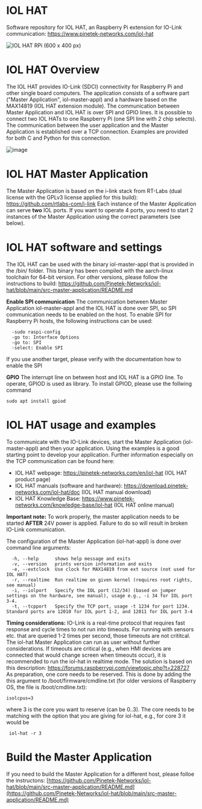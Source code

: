 # IOL HAT
Software repository for IOL HAT, an Raspberry Pi extension for IO-Link communication: https://www.pinetek-networks.com/iol-hat

![IOL HAT RPi (600 x 400 px)](https://github.com/user-attachments/assets/e64add7d-45a9-483a-b5c1-e328c57330e8)

# IOL HAT Overview
The IOL HAT provides IO-Link (SDCI) connectivity for Raspberry Pi and other single board computers. The application consists of a software part ("Master Application", iol-master-appl) and a hardware based on the MAX14819 (IOL HAT extension module). 
The communication between Master Application and IOL HAT is over SPI and GPIO lines. It is possible to connect two IOL HATs to one Raspberry Pi (one SPI line with 2 chip selects). 
The communication between the user application and the Master Application is established over a TCP connection. Examples are provided for both C and Python for this connection.

![image](https://github.com/Pinetek-Networks/iol-hat/assets/116767503/4d07e1c6-1d9f-4f4e-bbbb-611436dbf62c)

# IOL HAT Master Application 

The Master Application is based on the i-link stack from RT-Labs (dual license with the  GPLv3 license applied for this build): https://github.com/rtlabs-com/i-link
Each instance of the Master Application can serve **two** IOL ports. If you want to operate 4 ports, you need to start 2 instances of the Master Application using the correct parameters (see below).

# IOL HAT software and settings
The IOL HAT can be used with the binary iol-master-appl that is provided in the /bin/ folder. This binary has been compiled with the aarch-linux toolchain for 64-bit version. For other versions, please follow the instructions to build: https://github.com/Pinetek-Networks/iol-hat/blob/main/src-master-application/README.md

**Enable SPI communication**
The communication between Master Application iol-master-appl and the IOL HAT is done over SPI, so SPI communication needs to be enabled on the host.
To enable SPI for Raspberry Pi hosts, the following instructions can be used:
```
  -sudo raspi-config
  -go to: Interface Options
  -go to: SPI
  -select: Enable SPI
```
If you use another target, please verify with the documentation how to enable the SPI

**GPIO**
The interrupt line on between host and IOL HAT is a GPIO line. To operate, GPIOD is used as library.
To install GPIOD, please use the follwing command
```
sudo apt install gpiod	
```
# IOL HAT usage and examples
To communicate with the IO-Link devices, start the Master Application (iol-master-appl) and then your application. Using the examples is a good starting point to develop your application.
Further information especially on the TCP communication can be found here:
* IOL HAT webpage: https://pinetek-networks.com/en/iol-hat (IOL HAT product page)
* IOL HAT manuals (software and hardware): https://download.pinetek-networks.com/iol-hat/doc (IOL HAT manual download)
* IOL HAT Knowledge Base: https://www.pinetek-networks.com/knowledge-base/iol-hat (IOL HAT online manual)

**Important note:**
To work properly, the master application needs to be started **AFTER** 24V power is applied. Failure to do so will result in broken IO-Link communication.

The configuration of the Master Application (iol-hat-appl) is done over command line arguments:
```
  -h, --help      shows help message and exits 
  -v, --version   prints version information and exits 
  -e, --extclock  Use clock for MAX14819 from ext source (not used for IOL HAT)
  -r, --realtime  Run realtime on given kernel (requires root rights, see manual) 
  -i, --iolport   Specify the IOL port (12/34) (based on jumper settings on the hardware, see manual), usage e.g., -i 34 for IOL port 3-4.
  -t, --tcpport   Specify the TCP port, usage -t 1234 for port 1234. Standard ports are 12010 for IOL port 1-2, and 12011 for IOL port 3-4
```
**Timing considerations:**
IO-Link is a real-time protocol that requires fast response and cycle times to not run into timeouts. For running with sensors etc. that are queried 1-2 times per second, those timeouts are not crititcal. The iol-hat Master Application can run as user without further considerations.
If timeouts are critical (e.g., when HMI devices are connected that would change screen when timeouts occur), it is recommended to run the iol-hat in realtime mode. The solution is based on this description: https://forums.raspberrypi.com/viewtopic.php?t=228727
As preparation, one core needs to be reserved. This is done by adding the this argument to /boot/firmware/cmdline.txt (for older versions of Raspberry OS, the file is /boot/cmdline.txt):
```
isolcpus=3
```
where 3 is the core you want to reserve (can be 0..3). The core needs to be matching with the option that you are giving for iol-hat, e.g., for core 3 it would be 
```
 iol-hat -r 3
```


# Build the Master Application
If you need to build the Master Application for a different host, please folloe the instructons: [https://github.com/Pinetek-Networks/iol-hat/blob/main/src-master-application/README.md](https://github.com/Pinetek-Networks/iol-hat/blob/main/src-master-application/README.md)
